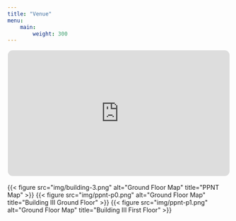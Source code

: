 ```yaml
---
title: "Venue"
menu:
    main:
        weight: 300
---
```


<div style="position:relative;padding-top:56.25%;border-radius:.75rem;overflow:hidden;border:1px solid rgba(255,255,255,.12);margin-bottom:1rem;">
  <iframe src="https://www.google.com/maps/embed?pb=!4v1757278801530!6m8!1m7!1sCAoSF0NJSE0wb2dLRUlDQWdJREV5YjJrbUFF!2m2!1d54.49546591850957!2d18.53801578139687!3f256.58080879329634!4f12.298877131743808!5f0.7820865974627469" style="position:absolute;top:0;left:0;width:100%;height:100%;border:0;" allowfullscreen="" loading="lazy" referrerpolicy="no-referrer-when-downgrade"></iframe>
</div>

<!-- 

The following diagram is built with Diagrams.net 

1. Create image
2. Add links (select text and enter "ballroom" for example)
3. Select all parts
4. File > Embed > SVG

OR: 

Just show a list of rooms (as temporary solution)

{{< list-rooms >}}

-->

{{< figure src="img/building-3.png" alt="Ground Floor Map" title="PPNT Map" >}}
{{< figure src="img/ppnt-p0.png" alt="Ground Floor Map" title="Building III Ground Floor" >}}
{{< figure src="img/ppnt-p1.png" alt="Ground Floor Map" title="Building III First Floor" >}}
